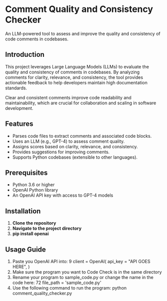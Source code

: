 # Comment Quality and Consistency Checker

An LLM-powered tool to assess and improve the quality and consistency of code comments in codebases.

## Introduction

This project leverages Large Language Models (LLMs) to evaluate the quality and consistency of comments in codebases. By analyzing comments for clarity, relevance, and consistency, the tool provides actionable feedback to help developers maintain high documentation standards.

Clear and consistent comments improve code readability and maintainability, which are crucial for collaboration and scaling in software development.

## Features

- Parses code files to extract comments and associated code blocks.
- Uses an LLM (e.g., GPT-4) to assess comment quality.
- Assigns scores based on clarity, relevance, and consistency.
- Provides suggestions for improving comments.
- Supports Python codebases (extensible to other languages).

## Prerequisites

- Python 3.6 or higher
- OpenAI Python library
- An OpenAI API key with access to GPT-4 models

## Installation

1. **Clone the repository**
2. **Navigate to the project directory**
3. **pip install openai**

## Usage Guide

1. Paste you OpenAI API into:
   9 client = OpenAI(
    api_key = "API GOES HERE",
   )
2. Make sure the program you want to Code Check is in the same directory
3. Rename your program to sample_code.py or change the name in the code here:
   72 file_path = 'sample_code.py'
4. Use the following command to run the program:
   python comment_quality_checker.py
